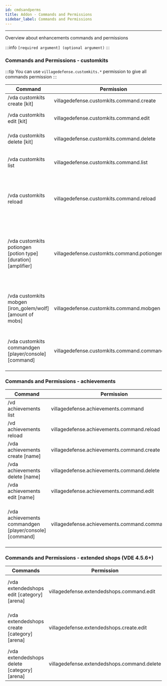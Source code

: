```yaml
---
id: cmdsandperms
title: Addon - Commands and Permissions
sidebar_label: Commands and Permissions
---
```

---
Overview about enhancements commands and permissions


:::info
`[required argument] (optional argument)`
:::

### Commands and Permissions - customkits
:::tip
You can use `villagedefense.customkits.*` permission to give all commands permission
:::

| Command                                                              | Permission                                   | Description                                                                                                   |
|----------------------------------------------------------------------|----------------------------------------------|---------------------------------------------------------------------------------------------------------------|
| /vda customkits create \[kit\]                                       | villagedefense.customkits.command.create     | Create new custom kit                                                                                         |
| /vda customkits edit \[kit\]                                         | villagedefense.customkits.command.edit       | Edit already existing custom kit                                                                              |
| /vda customkits delete \[kit\]                                       | villagedefense.customkits.command.delete     | Delete existing custom kit                                                                                    |
| /vda customkits list                                                 | villagedefense.customkits.command.list       | Open inventory will all loaded custom kits                                                                    |
| /vda customkits reload                                               | villagedefense.customkits.command.reload     | Reload configuration and re-register custom kits to update them                                               |
| /vda customkits potiongen \[potion type\] \[duration\] \[amplifier\] | villagedefense.customkts.command.potiongen   | Create custom potion effect for kits **\(effects will be applied to player not given into their inventory\)** |
| /vda customkits mobgen \[iron\_golem/wolf\] \[amount of mobs\]       | villagedefense.customkits.command.mobgen     | Create custom mobs for kits **\(they will be spawned at the start/per wave\)**                                |
| /vda customkits commandgen \[player/console\] \[command\]            | villagedefense.customkits.command.commandgen | Create command for kits **\(%player% placeholder supported\)**                                                |

### Commands and Permissions - achievements

| Command                                                     | Permission                                     | Description                                                                   |
|-------------------------------------------------------------|------------------------------------------------|-------------------------------------------------------------------------------|
| /vd achievements list                                       | villagedefense.achievements.command            | Shows list of unlocked achievements                                           |
| /vd achievements reload                                     | villagedefense.achievements.command.reload     | Reloads achievements configuration                                            |
| /vda achievements create \[name\]                           | villagedefense.achievements.command.create     | Creates new achievement                                                       |
| /vda achievements delete \[name\]                           | villagedefense.achievements.command.delete     | Deletes existing achievement                                                  |
| /vda achievements edit \[name\]                             | villagedefense.achievements.command.edit       | Edits existing achievement                                                    |
| /vda achievements commandgen \[player/console\] \[command\] | villagedefense.achievements.command.commandgen | Create reward command for achievements **\(%player% placeholder supported\)** |

### Commands and Permissions - extended shops (VDE 4.5.6+)
| Commands                                     | Permission                                  | Description                                    |
|----------------------------------------------|---------------------------------------------|------------------------------------------------|
| /vda extendedshops edit \[category\]  \[arena\]    | villagedefense.extendedshops.command.edit   | Opens GUI editor to edit target extended shop. |
| /vda extendedshops create \[category\]  \[arena\]  | villagedefense.extendedshops.create.edit    | Creates new extended shop for the category     |
| /vda extendedshops delete \[category\]  \[arena\]  | villagedefense.extendedshops.command.delete | Deletes extended shop of category              |
